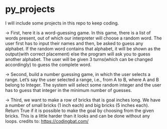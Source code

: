# py_projects
I will include some projects in this repo to keep coding. 

-> First, here it is a word-guessing game.
In this game, there is a list of words present, out of which our interpreter will choose a random word. 
The user first has to input their names and then, be asked to guess any alphabet. 
If the random word contains that alphabet, it will be shown as the output(with correct placement)
else the program will ask you to guess another alphabet. The user will
be given 3 turns(which can be changed accordingly) to guess the complete word.

-> Second, build a number guessing game, in which the user selects a range. Let’s say the user selected a range, 
i.e., from A to B, where A and B belong to Integer.
The system will select some random integer and the user has to guess that 
integer in the minimum number of guesses.

-> Third, we want to make a row of bricks that is goal inches long. 
We have a number of small bricks (1 inch each) and big bricks (5 inches each). 
Return True if it is possible to make the goal by choosing from the given bricks. 
This is a little harder than it looks and can be done without any loops.
credits to: https://codingbat.com/
